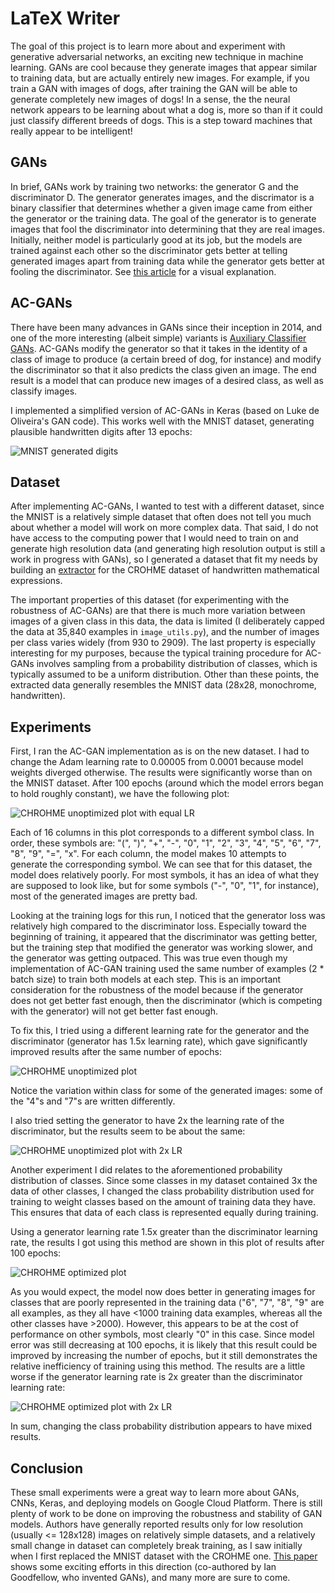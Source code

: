 # LaTeX Writer

The goal of this project is to learn more about and experiment with generative adversarial networks, an exciting new technique in machine learning. GANs are cool because they generate images that appear similar to training data, but are actually entirely new images. For example, if you train a GAN with images of dogs, after training the GAN will be able to generate completely new images of dogs! In a sense, the the neural network appears to be learning about what a dog is, more so than if it could just classify different breeds of dogs. This is a step toward machines that really appear to be intelligent!

## GANs

In brief, GANs work by training two networks: the generator G and the discriminator D. The generator generates images, and the discrimator is a binary classifier that determines whether a given image came from either the generator or the training data. The goal of the generator is to generate images that fool the discriminator into determining that they are real images. Initially, neither model is particularly good at its job, but the models are trained against each other so the discriminator gets better at telling generated images apart from training data while the generator gets better at fooling the discriminator. See [this article](https://medium.com/@ageitgey/abusing-generative-adversarial-networks-to-make-8-bit-pixel-art-e45d9b96cee7) for a visual explanation.

## AC-GANs

There have been many advances in GANs since their inception in 2014, and one of the more interesting (albeit simple) variants is [Auxiliary Classifier GANs](https://arxiv.org/abs/1610.09585). AC-GANs modify the generator so that it takes in the identity of a class of image to produce (a certain breed of dog, for instance) and modify the discriminator so that it also predicts the class given an image. The end result is a model that can produce new images of a desired class, as well as classify images. 

I implemented a simplified version of AC-GANs in Keras (based on Luke de Oliveira's GAN code). This works well with the MNIST dataset, generating plausible handwritten digits after 13 epochs:

![MNIST generated digits](https://github.com/karan1149/latex-writer/raw/master/model_outputs/mnist_digits_generated.png)

## Dataset

After implementing AC-GANs, I wanted to test with a different dataset, since the MNIST is a relatively simple dataset that often does not tell you much about whether a model will work on more complex data. That said, I do not have access to the computing power that I would need to train on and generate high resolution data (and generating high resolution output is still a work in progress with GANs), so I generated a dataset that fit my needs by building an [extractor](https://github.com/karan1149/crohme-data-extractor) for the CROHME dataset of handwritten mathematical expressions. 

The important properties of this dataset (for experimenting with the robustness of AC-GANs) are that there is much more variation between images of a given class in this data, the data is limited (I deliberately capped the data at 35,840 examples in `image_utils.py`), and the number of images per class varies widely (from 930 to 2909). The last property is especially interesting for my purposes, because the typical training procedure for AC-GANs involves sampling from a probability distribution of classes, which is typically assumed to be a uniform distribution. Other than these points, the extracted data generally resembles the MNIST data (28x28, monochrome, handwritten).

## Experiments

First, I ran the AC-GAN implementation as is on the new dataset. I had to change the Adam learning rate to 0.00005 from 0.0001 because model weights diverged otherwise. The results were significantly worse than on the MNIST dataset. After 100 epochs (around which the model errors began to hold roughly constant), we have the following plot:

![CHROHME unoptimized plot with equal LR](https://github.com/karan1149/latex-writer/raw/master/model_outputs/outputs_partial_unoptimized_equal_lr/plot_epoch_099_generated.png)

Each of 16 columns in this plot corresponds to a different symbol class. In order, these symbols are: "(", ")", "+", "-", "0", "1", "2", "3", "4", "5", "6", "7", "8", "9", "=", "x". For each column, the model makes 10 attempts to generate the corresponding symbol. We can see that for this dataset, the model does relatively poorly. For most symbols, it has an idea of what they are supposed to look like, but for some symbols ("-", "0", "1", for instance), most of the generated images are pretty bad.

Looking at the training logs for this run, I noticed that the generator loss was relatively high compared to the discriminator loss. Especially toward the beginning of training, it appeared that the discriminator was getting better, but the training step that modified the generator was working slower, and the generator was getting outpaced. This was true even though my implementation of AC-GAN training used the same number of examples (2 * batch size) to train both models at each step. This is an important consideration for the robustness of the model because if the generator does not get better fast enough, then the discriminator (which is competing with the generator) will not get better fast enough.

To fix this, I tried using a different learning rate for the generator and the discriminator (generator has 1.5x learning rate), which gave significantly improved results after the same number of epochs:

![CHROHME unoptimized plot](https://github.com/karan1149/latex-writer/raw/master/model_outputs/outputs_partial_unoptimized/plot_epoch_099_generated.png)

Notice the variation within class for some of the generated images: some of the "4"s and "7"s are written differently.

I also tried setting the generator to have 2x the learning rate of the discriminator, but the results seem to be about the same:

![CHROHME unoptimized plot with 2x LR](https://github.com/karan1149/latex-writer/raw/master/model_outputs/outputs_partial_unoptimized_2x_lr/plot_epoch_099_generated.png)

Another experiment I did relates to the aforementioned probability distribution of classes. Since some classes in my dataset contained 3x the data of other classes, I changed the class probability distribution used for training to weight classes based on the amount of training data they have. This ensures that data of each class is represented equally during training. 

Using a generator learning rate 1.5x greater than the discriminator learning rate, the results I got using this method are shown in this plot of results after 100 epochs:

![CHROHME optimized plot](https://github.com/karan1149/latex-writer/raw/master/model_outputs/outputs_full_optimized/plot_epoch_099_generated.png)


As you would expect, the model now does better in generating images for classes that are poorly represented in the training data ("6", "7", "8", "9" are all examples, as they all have <1000 training data examples, whereas all the other classes have >2000). However, this appears to be at the cost of performance on other symbols, most clearly "0" in this case. Since model error was still decreasing at 100 epochs, it is likely that this result could be improved by increasing the number of epochs, but it still demonstrates the relative inefficiency of training using this method. The results are a little worse if the generator learning rate is 2x greater than the discriminator learning rate:

![CHROHME optimized plot with 2x LR](https://github.com/karan1149/latex-writer/raw/master/model_outputs/outputs_partial_optimized_2x_lr/plot_epoch_099_generated.png)

In sum, changing the class probability distribution appears to have mixed results. 

## Conclusion

These small experiments were a great way to learn more about GANs, CNNs, Keras, and deploying models on Google Cloud Platform. There is still plenty of work to be done on improving the robustness and stability of GAN models. Authors have generally reported results only for low resolution (usually <= 128x128) images on relatively simple datasets, and a relatively small change in dataset can completely break training, as I saw initially when I first replaced the MNIST dataset with the CROHME one. [This paper](https://arxiv.org/abs/1606.03498) shows some exciting efforts in this direction (co-authored by Ian Goodfellow, who invented GANs), and many more are sure to come.

